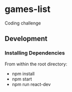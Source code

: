 # games-list
Coding challenge

## Development

### Installing Dependencies

From within the root directory:


* npm install
* npm start
* npm run react-dev
